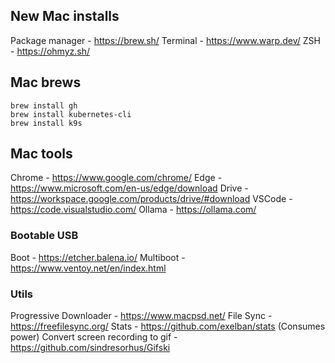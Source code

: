 ## New Mac installs
Package manager - https://brew.sh/
Terminal - https://www.warp.dev/
ZSH - https://ohmyz.sh/

## Mac brews
```
brew install gh
brew install kubernetes-cli
brew install k9s
```

## Mac tools
Chrome - https://www.google.com/chrome/
Edge - https://www.microsoft.com/en-us/edge/download
Drive - https://workspace.google.com/products/drive/#download
VSCode - https://code.visualstudio.com/
Ollama - https://ollama.com/

### Bootable USB
Boot - https://etcher.balena.io/
Multiboot - https://www.ventoy.net/en/index.html

### Utils
Progressive Downloader - https://www.macpsd.net/
File Sync - https://freefilesync.org/
Stats - https://github.com/exelban/stats (Consumes power)
Convert screen recording to gif - https://github.com/sindresorhus/Gifski